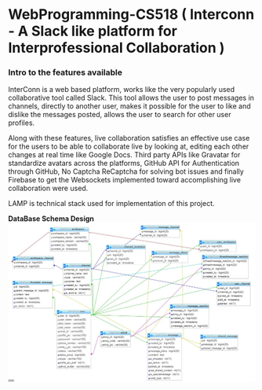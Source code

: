# WebProgramming-CS518 ( Interconn - A Slack like platform for Interprofessional Collaboration )

### Intro to the features available 

InterConn is a web based platform, works like the very popularly used collaborative tool called Slack. This tool allows the user to post messages in channels, directly to another user, makes it possible for the user to like and dislike the messages posted, allows the user to search for other user profiles. 

Along with these features, live collaboration satisfies an effective use case for the users to be able to collaborate live by looking at, editing each other changes at real time like Google Docs. Third party APIs like Gravatar for standardize avatars across the platforms, GitHub API for Authentication through GitHub, No Captcha ReCaptcha for solving bot issues and finally Firebase to get the Websockets implemented toward accomplishing live collaboration were used. 

LAMP is technical stack used for implementation of this project.

**DataBase Schema Design**
![DB Schema Design](FinalDBDesign.JPG)
